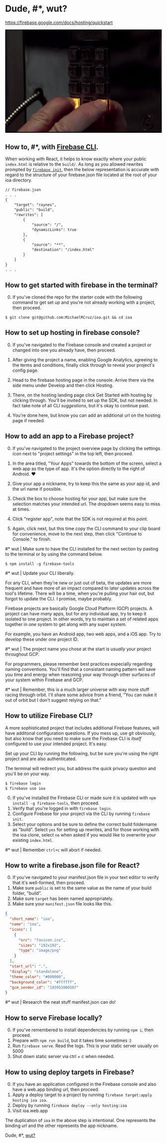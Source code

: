 # Dude, #*, wut?
https://firebase.google.com/docs/hosting/quickstart

![whoa](./assets/bill-and-teds-father-time.png)

## How to, #*, with [Firebase CLI](https://firebase.google.com/docs/cli).

When working with React, it helps to know exactly where your public `index.html` is relative to the `build/`. As long as you allowed rewrites prompted by [`firebase init`](https://firebase.google.com/docs/hosting/quickstart), then the below representation is accurate with regard to the structure of your firebase.json file located at the root of your ioa directory.

```
// firebase.json
. . .
{
    "target": "raynes",
    "public": "build",
    "rewrites": [
        {
            "source": "/",
            "dynamicLinks": true
        },
        {
            "source": "**",
            "destination": "/index.html"
        }
    ]
}
. . .
```

## How to get started with firebase in the terminal?

0. If you've cloned the repo for the starter code with the following command to get set up and you're not already working with a project, then proceed.

```terminal
$ git clone git@github.com:MichaelRCruz/ioa.git && cd ioa
```

## How to set up hosting in firebase console?

0. If you've navigated to the Firebase console and created a project or changed into one you already have, then proceed.

1. After giving the project a name, enabling Google Analytics, agreeing to the terms and conditions, finally click through to reveal your project's config page.

2. Head to the firebase hosting page in the console. Arrive there via the side menu under Develop and then click Hosting.

3. There, on the hosting landing page click Get Started with hosting by clicking through. You'll be invited to set up the SDK, but not needed. In fact take note of all CLI _suggestions_, but it's okay to continue past.

4. You're done here, but know you can add an additional url on the hosting page if needed.

## How to add an app to a Firebase project?

0. If you've navigated to the project overview page by clicking the settings icon next to "project settings" in the top left, then proceed.

1. In the area titled, "Your Apps" towards the bottom of the screen, select a web app as the type of app. It's the option directly to the right of Android. ❤️

2. Give your app a nickname, try to keep this the same as your app id, and the url name if possible.

3. Check the box to choose hosting for your app, but make sure the selection matches your intended url. The dropdown seems easy to miss at times.

4. Click "register app", note that the SDK is not required at this point.

5. Again, click next, but this time copy the CLI command to your clip board for convenience, move to the next step, then click "Continue to Console." to finish.

#* wut | Make sure to have the CLI installed for the next section by pasting to the terminal or by using the command below. 

```terminal
$ npm install -g firebase-tools
```

️#* wut | Update your CLI liberally.

For any CLI, when they're new or just out of beta, the updates are more frequent and have more of an impact compared to later updates across the tool's lifetime. There will be a time, when you're pulling your hair out, but forgot to update the CLI. I promise, maybe probably.

Firebase projects are basically Google Cloud Platform (GCP) projects. A project can have _many_ apps, but for _any_ individual app, try to keep it isolated to one project. In other words, try to maintain a set of related apps together in one system to get along with any super system.

For example, you have an Android app, two web apps, and a iOS app. Try to develop these under _one_ project ID.

#* wut | The project name you chose at the start is _usually_ your project throughout GCP.

For programmers, please remember best practices expecially regarding naming conventions. You'll find that a consistant naming pattern will save you time and energy when reasoning your way through other surfaces of your system within Firebase and GCP. 

#* wut | Remember, this is a much larger universe with way more stuff racing through orbit. I'll share some advice from a friend, "You can nuke it out of orbit but I don't suggest relying on that."

## How to utilize Firebase CLI?

A more sophisticated project that includes additional Firebase features, will have additonal configuration questions. If you mess up, use git obviously, but also know that you need to make sure the Firebase CLI is _itself_ configured to use your intended project. It's easy.

Set up your CLI by running the following, but be sure you're using the right project and are also authenticated.

The terminal will redirect you, but address the quick privacy question and you'll be on your way.

```terminal
$ firebase login
$ firebase use ioa
```

0. If you've installed the Firebase CLI or made sure it is updated with `npm install -g firebase-tools`, then proceed.
1. Verify that you're logged in with `firebase login`.
2. Configure Firebase for your project via the CLI by running `firebase init`.
3. Select your options and be sure to define the correct build foldername as "build". Select `yes` for setting up rewrites, and for those working with the ioa clone, select `no` when asked if you would like to overwrite your existing `index.html`.

#* wut | Remember `ctrl+c` will abort if needed.

## How to write a firebase.json file for React?

0. If you've navigated to your manifest.json file in your text editor to verify that it's well-formed, then proceed.
1. Make sure `public` is set to the same value as the name of your build folder, "build".
2. Make sure `target` has been named appropriately.
3. Make sure your `manifest.json` file looks like this.

```json
{
  "short_name": "ioa",
  "name": "ioa",
  "icons": [
    {
      "src": "favicon.ico",
      "sizes": "192x192",
      "type": "image/png"
    }
  ],
  "start_url": ".",
  "display": "standalone",
  "theme_color": "#000000",
  "background_color": "#ffffff",
  "gcm_sender_id": "103953800507"
}
```

#* wut | Research the neat stuff manifest.json can do!

## How to serve Firebase locally?

0. If you've remembered to install dependencies by running `npm i`, then proceed.
1. Prepare with `npm run build`, but it takes time sometimes :)
2. Run `firebase serve`. Read the logs. This is your static server usually on 5000
3. Shut down static server via ctrl + c when needed.

## How to using deploy targets in Firebase?

0. If you have an application configured in the Firebase console and also have a web.app binding url, then proceed.
1. Apply a deploy target to a project by running `firebase target:apply hosting ioa ioa`.
2. Deploy by running `firebase deploy --only hosting:ioa`
3. Visit ioa.web.app

The duplication of `ioa` in the above step is intentional. One represents the binding url and the other represents the app nickname.

Dude, #*, [wut?](https://wut.app)
